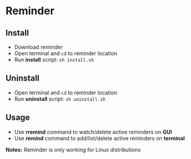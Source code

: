 # Reminder

## Install
- Download reminder
- Open terminal and `cd` to reminder location
- Run **install** script: `sh install.sh`

## Uninstall
- Open terminal and `cd` to reminder location
- Run **uninstall** script: `sh uninstall.sh`

## Usage
- Use **rremind** command to watch/delete active reminders on **GUI**
- Use **remind** command to add/list/delete active reminders on **terminal**

**Notes:** Reminder is only working for Linux distributions
